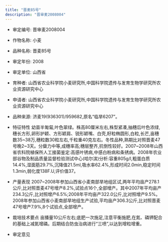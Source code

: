```yaml
---
title: "晋麦85号"
description: "晋审麦2008004"
---
```

* 审定编号:  晋审麦2008004

*  作物名称:  小麦

*  品种名称:  晋麦85号

*  审定年份:  2008

*  审定单位:  山西省

* 育种者:  山西省农业科学院小麦研究所,中国科学院遗传与发育生物学研究所农业资源研究中心

*  申请者:  山西省农业科学院小麦研究所,中国科学院遗传与发育生物学研究所农业资源研究中心

*  品种来源:  济麦19(936301)/959682,原名“临旱6207”。

*  特征特性
幼苗半匍匐,叶色翠绿。株高80厘米左右,株型紧凑,抽穗后叶色浓绿,穗长方形,卵形护颖、方形颖肩、锐形颖嘴、白壳,籽粒椭圆形,白粒,长芒,亩穗数35~38万,穗粒数30粒左右,千粒重40克左右。冬性品种,熟期比对照晋麦47号晚2~3天。分蘖力中等,成穗率高;穗层整齐,抗倒性较好。2007~2008年山西省农科院植保所人工接菌鉴定:高感叶锈病,中感白粉病和条锈病。2008年农业部谷物及制品质量监督检验测试中心(哈尔滨)分析:容重805g/l,粗蛋白质14.4%,湿面筋29.7%,沉降值21.5ml,吸水率62.4%,形成时间2.0min,稳定时间1.3min,弱化度138F.U,评价值37。

*  产量表现
2007~2008年参加山西省小麦南部旱地组区试,两年平均亩产278.1公斤,比对照晋麦47号增产8.2%,试验点16个,全部增产。其中2007年平均亩产234.3公斤,比对照增产6.5%;2008年平均亩产322.0公斤,比对照增产9.5%。2008年参加山西省小麦南部旱地组生产试验,平均亩产306.3公斤,比对照晋麦47号增产7.9%,8个试验点,全部增产。

*  栽培技术要点
亩播量10公斤左右;底肥一次施足,注意平衡施肥,在氮、磷钾配合的基础上减氮增磷。后期结合防虫治病进行“三喷”,以达到增粒增重。

*  审定意见

